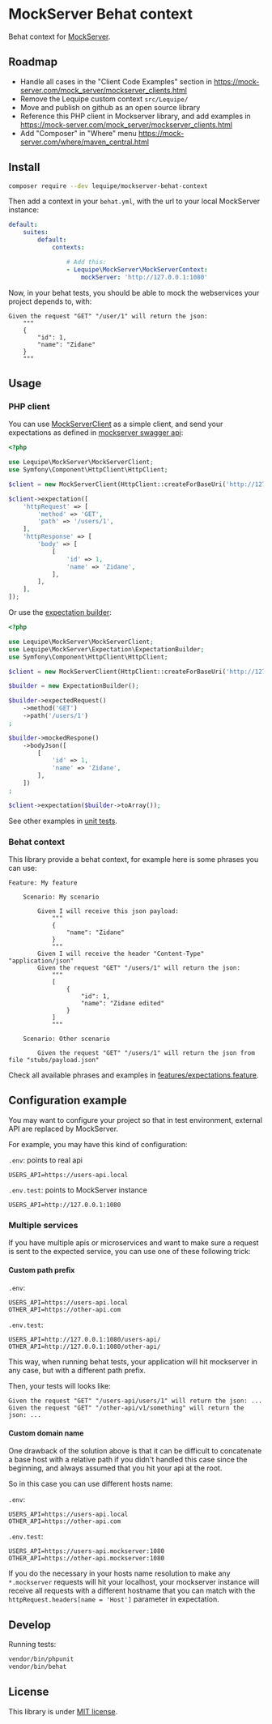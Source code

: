 # MockServer Behat context

Behat context for [MockServer](https://www.mock-server.com/).

## Roadmap

- Handle all cases in the "Client Code Examples" section in <https://mock-server.com/mock_server/mockserver_clients.html>
- Remove the Lequipe custom context `src/Lequipe/`
- Move and publish on github as an open source library
- Reference this PHP client in Mockserver library, and add examples in <https://mock-server.com/mock_server/mockserver_clients.html>
- Add "Composer" in "Where" menu <https://mock-server.com/where/maven_central.html>

## Install

``` bash
composer require --dev lequipe/mockserver-behat-context
```

Then add a context in your `behat.yml`, with the url to your local MockServer instance:

``` yml
default:
    suites:
        default:
            contexts:

                # Add this:
                - Lequipe\MockServer\MockServerContext:
                    mockServer: 'http://127.0.0.1:1080'
```

Now, in your behat tests, you should be able to mock the webservices your project depends to, with:

```
Given the request "GET" "/user/1" will return the json:
    """
    {
        "id": 1,
        "name": "Zidane"
    }
    """
```

## Usage

### PHP client

You can use [MockServerClient](./src/MockServerClient.php) as a simple client,
and send your expectations as defined in [mockserver swagger api](https://app.swaggerhub.com/apis/jamesdbloom/mock-server-openapi/5.12.x#/expectation/put_expectation):

``` php
<?php

use Lequipe\MockServer\MockServerClient;
use Symfony\Component\HttpClient\HttpClient;

$client = new MockServerClient(HttpClient::createForBaseUri('http://127.0.0.1:1080'));

$client->expectation([
    'httpRequest' => [
        'method' => 'GET',
        'path' => '/users/1',
    ],
    'httpResponse' => [
        'body' => [
            [
                'id' => 1,
                'name' => 'Zidane',
            ],
        ],
    ],
]);
```

Or use the [expectation builder](./src/Expectation/ExpectationBuilder.php):

``` php
<?php

use Lequipe\MockServer\MockServerClient;
use Lequipe\MockServer\Expectation\ExpectationBuilder;
use Symfony\Component\HttpClient\HttpClient;

$client = new MockServerClient(HttpClient::createForBaseUri('http://127.0.0.1:1080'));

$builder = new ExpectationBuilder();

$builder->expectedRequest()
    ->method('GET')
    ->path('/users/1')
;

$builder->mockedRespone()
    ->bodyJson([
        [
            'id' => 1,
            'name' => 'Zidane',
        ],
    ])
;

$client->expectation($builder->toArray());
```

See other examples in [unit tests](./tests/ExpectationBuilderTest.php).

### Behat context

This library provide a behat context, for example here is some phrases you can use:

``` cucumber
Feature: My feature

    Scenario: My scenario

        Given I will receive this json payload:
            """
            {
                "name": "Zidane"
            }
            """
        Given I will receive the header "Content-Type" "application/json"
        Given the request "GET" "/users/1" will return the json:
            """
            [
                {
                    "id": 1,
                    "name": "Zidane edited"
                }
            ]
            """

    Scenario: Other scenario

        Given the request "GET" "/users/1" will return the json from file "stubs/payload.json"

```

Check all available phrases and examples in [features/expectations.feature](./features/expectations.feature).

## Configuration example

You may want to configure your project so that in test environment, external API are replaced by MockServer.

For example, you may have this kind of configuration:

`.env`: points to real api

```
USERS_API=https://users-api.local
```

`.env.test`: points to MockServer instance

```
USERS_API=http://127.0.0.1:1080
```

### Multiple services

If you have multiple apis or microservices
and want to make sure a request is sent to the expected service,
you can use one of these following trick:

#### Custom path prefix

`.env`:
```
USERS_API=https://users-api.local
OTHER_API=https://other-api.com
```

`.env.test`:
```
USERS_API=http://127.0.0.1:1080/users-api/
OTHER_API=http://127.0.0.1:1080/other-api/
```

This way, when running behat tests,
your application will hit mockserver in any case,
but with a different path prefix.

Then, your tests will looks like:

``` cucumber
Given the request "GET" "/users-api/users/1" will return the json: ...
Given the request "GET" "/other-api/v1/something" will return the json: ...
```

#### Custom domain name

One drawback of the solution above is that
it can be difficult to concatenate a base host with a relative path
if you didn't handled this case since the beginning,
and always assumed that you hit your api at the root.

So in this case you can use different hosts name:

`.env`:
```
USERS_API=https://users-api.local
OTHER_API=https://other-api.com
```

`.env.test`:
```
USERS_API=https://users-api.mockserver:1080
OTHER_API=https://other-api.mockserver:1080
```

If you do the necessary in your hosts name resolution to make
any `*.mockserver` requests will hit your localhost,
your mockserver instance will receive all requests with a different hostname
that you can match with the `httpRequest.headers[name = 'Host']` parameter in expectation.

## Develop

Running tests:

``` bash
vendor/bin/phpunit
vendor/bin/behat
```

## License

This library is under [MIT license](LICENSE).
